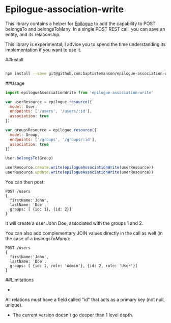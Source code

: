  # Epilogue-association-write


This library contains a helper for [Epilogue](https://github.com/dchester/epilogue) to add the capability to POST belongsTo and belongsToMany.
In a single POST REST call, you can save an entity, and its relationship.

This library is experimental; I advice you to spend the time understanding its implementation if you want to use it.

##Install

```bash

npm install --save git@github.com:baptistemanson/epilogue-association-write.git
```

##Usage


```javascript
import epilogueAssociationWrite from 'epilogue-association-write'

var userResource = epilogue.resource({
  model: User,
  endpoints: ['/users', '/users/:id'],
  association: true
})

var groupsResource = epilogue.resource({
  model: Group,
  endpoints: ['/groups', '/groups/:id'],
  association: true
})

User.belongsTo(Group)

userResource.create.write(epilogueAssociationWrite(userResource))
userResource.update.write(epilogueAssociationWrite(userResource))
```

You can then post:
```
POST /users
{
  firstName:'John',
  lastName: 'Doe',
  groups: [ {id: 1}, {id: 2}]
}
```
It will create a user John Doe, associated with the groups 1 and 2.

You can also add complementary JOIN values directly in the call as well (in the case of a _belongsToMany_):

```
POST /users
{
  firstName:'John',
  lastName: 'Doe',
  groups: [ {id: 1, role: 'Admin'}, {id: 2, role: 'User'}]
}
```
##Limitations

* 
All relations must have a field called "id" that acts as a primary key (not null, unique). 
* The current version doesn't go deeper than 1 level depth.
